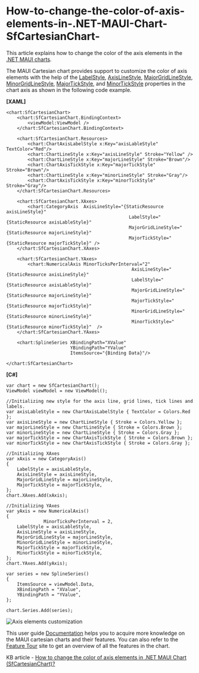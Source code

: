 # How-to-change-the-color-of-axis-elements-in-.NET-MAUI-Chart-SfCartesianChart-

This article explains how to change the color of the axis elements in the [.NET MAUI charts](https://www.syncfusion.com/maui-controls/maui-charts).

The MAUI Cartesian chart provides support to customize the color of axis elements with the help of the [LabelStyle](https://help.syncfusion.com/cr/maui/Syncfusion.Maui.Charts.ChartAxis.html?tabs=tabid-1#Syncfusion_Maui_Charts_ChartAxis_LabelStyle), [AxisLineStyle](https://help.syncfusion.com/cr/maui/Syncfusion.Maui.Charts.ChartAxis.html?tabs=tabid-1#Syncfusion_Maui_Charts_ChartAxis_AxisLineStyle), [MajorGridLineStyle](https://help.syncfusion.com/cr/maui/Syncfusion.Maui.Charts.ChartAxis.html#Syncfusion_Maui_Charts_ChartAxis_MajorGridLineStyle), [MinorGridLineStyle](https://help.syncfusion.com/cr/maui/Syncfusion.Maui.Charts.RangeAxisBase.html#Syncfusion_Maui_Charts_RangeAxisBase_MinorGridLineStyle), [MajorTickStyle](https://help.syncfusion.com/cr/maui/Syncfusion.Maui.Charts.ChartAxis.html#Syncfusion_Maui_Charts_ChartAxis_MajorTickStyle), and [MinorTickStyle](https://help.syncfusion.com/cr/maui/Syncfusion.Maui.Charts.RangeAxisBase.html#Syncfusion_Maui_Charts_RangeAxisBase_MinorTickStyle) properties in the chart axis as shown in the following code example.

**[XAML]**
```
<chart:SfCartesianChart>
    <chart:SfCartesianChart.BindingContext>
        <viewModel:ViewModel />
    </chart:SfCartesianChart.BindingContext>

    <chart:SfCartesianChart.Resources>
        <chart:ChartAxisLabelStyle x:Key="axisLableStyle" TextColor="Red"/>
        <chart:ChartLineStyle x:Key="axisLineStyle" Stroke="Yellow" />
        <chart:ChartLineStyle x:Key="majorLineStyle" Stroke="Brown"/>
        <chart:ChartAxisTickStyle x:Key="majorTickStyle" Stroke="Brown"/>
        <chart:ChartLineStyle x:Key="minorLineStyle" Stroke="Gray"/>
        <chart:ChartAxisTickStyle x:Key="minorTickStyle" Stroke="Gray"/>
    </chart:SfCartesianChart.Resources>

    <chart:SfCartesianChart.XAxes>
        <chart:CategoryAxis  AxisLineStyle="{StaticResource axisLineStyle}"
                                              LabelStyle="{StaticResource axisLableStyle}"
                                              MajorGridLineStyle="{StaticResource majorLineStyle}"
                                              MajorTickStyle="{StaticResource majorTickStyle}" />
    </chart:SfCartesianChart.XAxes>

    <chart:SfCartesianChart.YAxes>
        <chart:NumericalAxis MinorTicksPerInterval="2"
                                               AxisLineStyle="{StaticResource axisLineStyle}"
                                               LabelStyle="{StaticResource axisLableStyle}"
                                               MajorGridLineStyle="{StaticResource majorLineStyle}"
                                               MajorTickStyle="{StaticResource majorTickStyle}"
                                               MinorGridLineStyle="{StaticResource minorLineStyle}"
                                               MinorTickStyle="{StaticResource minorTickStyle}"  />
    </chart:SfCartesianChart.YAxes>

    <chart:SplineSeries XBindingPath="XValue"
                        YBindingPath="YValue"
                        ItemsSource="{Binding Data}"/>

</chart:SfCartesianChart>

```
**[C#]**
```
var chart = new SfCartesianChart();
ViewModel viewModel = new ViewModel();

//Initializing new style for the axis line, grid lines, tick lines and labels.
var axisLableStyle = new ChartAxisLabelStyle { TextColor = Colors.Red };
var axisLineStyle = new ChartLineStyle { Stroke = Colors.Yellow };
var majorLineStyle = new ChartLineStyle { Stroke = Colors.Brown };
var minorLineStyle = new ChartLineStyle { Stroke = Colors.Gray };
var majorTickStyle = new ChartAxisTickStyle { Stroke = Colors.Brown };
var minorTickStyle = new ChartAxisTickStyle { Stroke = Colors.Gray };

//Initializing XAxes
var xAxis = new CategoryAxis()
{
	LabelStyle = axisLableStyle,
	AxisLineStyle = axisLineStyle,
	MajorGridLineStyle = majorLineStyle,
	MajorTickStyle = majorTickStyle,
};
chart.XAxes.Add(xAxis);

//Initializing YAxes
var yAxis = new NumericalAxis()
{
              MinorTicksPerInterval = 2,
	LabelStyle = axisLableStyle,
	AxisLineStyle = axisLineStyle,
	MajorGridLineStyle = majorLineStyle,
	MinorGridLineStyle = minorLineStyle,
	MajorTickStyle = majorTickStyle,
	MinorTickStyle = minorTickStyle,
};
chart.YAxes.Add(yAxis);

var series = new SplineSeries()
{
	ItemsSource = viewModel.Data,
	XBindingPath = "XValue",
	YBindingPath = "YValue",
};

chart.Series.Add(series);

```

![Axis elements customization](https://user-images.githubusercontent.com/61832185/199484950-6b067835-2313-49ca-9829-8f264c1344e4.png)

This user guide [Documentation](https://help.syncfusion.com/maui/cartesian-charts/getting-started) helps you to acquire more knowledge on the MAUI cartesian charts and their features. You can also refer to the [Feature Tour](https://www.syncfusion.com/maui-controls/maui-charts) site to get an overview of all the features in the   chart.

KB article - [How to change the color of axis elements in .NET MAUI Chart (SfCartesianChart)?]( )